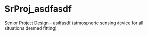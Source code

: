 # SrProj_asdfasdf
Senior Project Design - asdfasdf (atmospheric sensing device for all situations deemed fitting)
